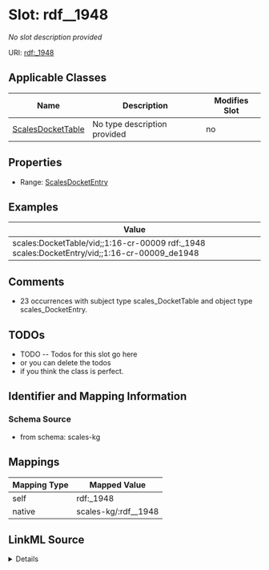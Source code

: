 

# Slot: rdf__1948


_No slot description provided_





URI: [rdf:_1948](http://www.w3.org/1999/02/22-rdf-syntax-ns#_1948)



<!-- no inheritance hierarchy -->





## Applicable Classes

| Name | Description | Modifies Slot |
| --- | --- | --- |
| [ScalesDocketTable](../classes/ScalesDocketTable.md) | No type description provided |  no  |







## Properties

* Range: [ScalesDocketEntry](../classes/ScalesDocketEntry.md)






## Examples

| Value |
| --- |
| scales:DocketTable/vid;;1:16-cr-00009 rdf:_1948 scales:DocketEntry/vid;;1:16-cr-00009_de1948 |

## Comments

* 23 occurrences with subject type scales_DocketTable and object type scales_DocketEntry.

## TODOs

* TODO -- Todos for this slot go here
* or you can delete the todos
* if you think the class is perfect.

## Identifier and Mapping Information







### Schema Source


* from schema: scales-kg




## Mappings

| Mapping Type | Mapped Value |
| ---  | ---  |
| self | rdf:_1948 |
| native | scales-kg/:rdf__1948 |




## LinkML Source

<details>
```yaml
name: rdf__1948
description: No slot description provided
todos:
- TODO -- Todos for this slot go here
- or you can delete the todos
- if you think the class is perfect.
comments:
- 23 occurrences with subject type scales_DocketTable and object type scales_DocketEntry.
examples:
- value: scales:DocketTable/vid;;1:16-cr-00009 rdf:_1948 scales:DocketEntry/vid;;1:16-cr-00009_de1948
from_schema: scales-kg
rank: 1000
slot_uri: rdf:_1948
alias: rdf__1948
domain_of:
- scales_DocketTable
range: scales_DocketEntry

```
</details>